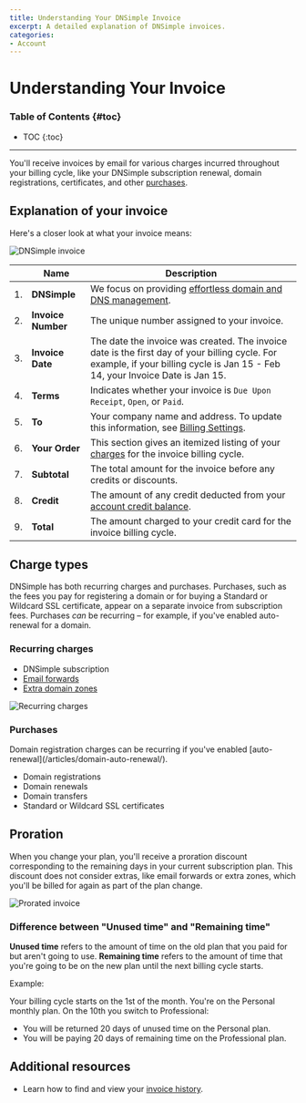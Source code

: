 ```yaml
---
title: Understanding Your DNSimple Invoice
excerpt: A detailed explanation of DNSimple invoices.
categories:
- Account
---
```


# Understanding Your Invoice

### Table of Contents {#toc}

* TOC
{:toc}

---

You'll receive invoices by email for various charges incurred throughout your billing cycle, like your DNSimple subscription renewal, domain registrations, certificates, and other [purchases](#purchases).


## Explanation of your invoice

Here's a closer look at what your invoice means:

![DNSimple invoice](/files/dnsimple-invoice.png)

|    | **Name**           | **Description**                                                                                                                                                                       |
|:--:|--------------------|---------------------------------------------------------------------------------------------------------------------------------------------------------------------------------------|
| 1. | **DNSimple**       | We focus on providing [effortless domain and DNS management](https://support.dnsimple.com/articles/dnsimple-services/).                                                         |
| 2. | **Invoice Number** | The unique number assigned to your invoice.                                                                                                                                           |
| 3. | **Invoice Date**   | The date the invoice was created. The invoice date is the first day of your billing cycle. For example, if your billing cycle is Jan 15 - Feb 14, your Invoice Date is Jan 15. |
| 4. | **Terms**          | Indicates whether your invoice is `Due Upon Receipt`, `Open`, or `Paid`.                                                                                                              |
| 5. | **To**             | Your company name and address. To update this information, see [Billing Settings](/articles/billing-settings/).                                                                       |
| 6. | **Your Order**     | This section gives an itemized listing of your [charges](#charge-types) for the invoice billing cycle.                                                                  |
| 7. | **Subtotal**       | The total amount for the invoice before any credits or discounts.                                                                                                                     |
| 8. | **Credit**         | The amount of any credit deducted from your [account credit balance](/articles/account-subscription-balance/).                                                                        |
| 9. | **Total**          | The amount charged to your credit card for the invoice billing cycle.                                                                                                                                         |


## Charge types

DNSimple has both recurring charges and purchases. Purchases, such as the fees you pay for registering a domain or for buying a Standard or Wildcard SSL certificate, appear on a separate invoice from subscription fees. Purchases _can_ be recurring – for example, if you've enabled auto-renewal for a domain.

### Recurring charges

- DNSimple subscription
- [Email forwards](/articles/email-forwarding/)
- [Extra domain zones](/articles/dns-hosting/#extra-zones)

![Recurring charges](/files/recurring-charges.png)

### Purchases

<info>
Domain registration charges can be recurring if you've enabled [auto-renewal](/articles/domain-auto-renewal/).
</info>

- Domain registrations
- Domain renewals
- Domain transfers
- Standard or Wildcard SSL certificates


## Proration

When you change your plan, you'll receive a proration discount corresponding to the remaining days in your current subscription plan. This discount does not consider extras, like email forwards or extra zones, which you'll be billed for again as part of the plan change.

![Prorated invoice](/files/prorated-invoice.png)

### Difference between "Unused time" and "Remaining time"

**Unused time** refers to the amount of time on the old plan that you paid for but aren't going to use. **Remaining time** refers to the amount of time that you're going to be on the new plan until the next billing cycle starts.

Example:

Your billing cycle starts on the 1st of the month. You're on the Personal monthly plan. On the 10th you switch to Professional:

- You will be returned 20 days of unused time on the Personal plan.
- You will be paying 20 days of remaining time on the Professional plan.


## Additional resources

- Learn how to find and view your [invoice history](/articles/account-invoice-history/).
